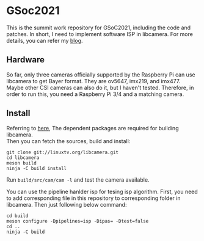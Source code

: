 # GSoc2021
This is the summit work repository for GSoC2021, including the code and patches. In short, I need to implement software ISP in libcamera. For more details, you can refer my [blog](https://starkfan007.github.io/Gsoc-summit-work/).

## Hardware
So far, only three cameras officially supported by the Raspberry Pi can use libcamera to get Bayer format. They are ov5647, imx219, and imx477. Maybe other CSI cameras can also do it, but I haven't tested. Therefore, in order to run this, you need a Raspberry Pi 3/4 and a matching camera.

## Install
Referring to [here](https://libcamera.org/getting-started.html), The dependent packages are required for building libcamera.   
Then you can fetch the sources, build and install:
```
git clone git://linuxtv.org/libcamera.git
cd libcamera
meson build
ninja -C build install
```
 Run `build/src/cam/cam -l` and test the camera available.

You can use the pipeline hanlder isp for tesing isp algorithm. First, you need to add corresponding file in this repository to corresponding folder in libcamera.
Then just following below command:
```
cd build
meson configure -Dpipelines=isp -Dipas= -Dtest=false
cd ..
ninja -C build
```

